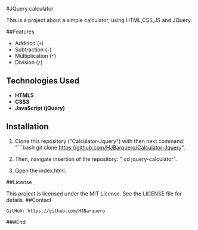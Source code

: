 #JQuery calculator

<p>
This is a project about a simple calculator, using HTML,CSS,JS and JQuery.
</p>

##Features

- Addition (`+`)
- Subtraction (`-`)
- Multiplication (`*`)
- Division (`/`)

## Technologies Used

- **HTML5**
- **CSS3**
- **JavaScript (jQuery)**

## Installation

1. Clone this repository ("Calculator-Jquery")
with then next command: 
"```bash
   git clone https://github.com/HJBarquero/Calculator-Jquery".
   
3. Then,  navigate insertion of the repository: "
cd jquery-calculator".
4. Open the index.html.

##License

This project is licensed under the MIT License. See the LICENSE file for details.
##Contact

```
GitHub: https://github.com/HJBarquero
```
###End
